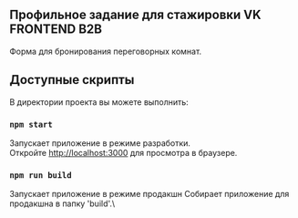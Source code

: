 ## Профильное задание для стажировки VK FRONTEND B2B

Форма для бронирования переговорных комнат.

## Доступные скрипты

В директории проекта вы можете выполнить:

### `npm start`

Запускает приложение в режиме разработки.\
Откройте [http://localhost:3000](http://localhost:3000) для просмотра в браузере.

### `npm run build`

Запускает приложение в режиме продакшн
Собирает приложение для продакшна в папку 'build'.\
